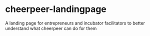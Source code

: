 # cheerpeer-landingpage
A landing page for entrepreneurs and incubator facilitators to better understand what cheerpeer can do for them
